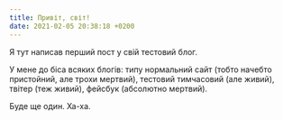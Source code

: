 ```yaml
---
title: Привіт, світ!
date: 2021-02-05 20:38:18 +0200
---
```


Я тут написав перший пост у свій тестовий блог.

У мене до біса всяких блогів<!--more-->: типу нормальний сайт (тобто начебто пристойний, але трохи мертвий), тестовий тимчасовий (але живий), твітер (теж живий), фейсбук (абсолютно мертвий).

Буде ще один. Ха-ха.
